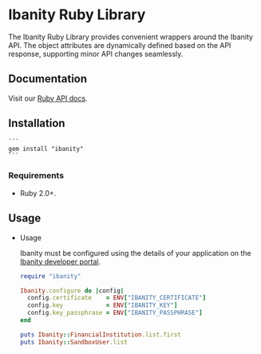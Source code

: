 # Ibanity Ruby Library

The Ibanity Ruby Library provides convenient wrappers around the Ibanity API. The object attributes are dynamically defined based on the API response, supporting minor API changes seamlessly.

## Documentation

Visit our [Ruby API docs](https://documentation.ibanity.com/api/ruby).

## Installation

    ```
    gem install "ibanity"
    ```

### Requirements

* Ruby 2.0+.

## Usage

* Usage

    Ibanity must be configured using the details of your application on the [Ibanity developer portal](https://developer.ibanity.com).

    ```ruby
    require "ibanity"

    Ibanity.configure do |config|
      config.certificate    = ENV["IBANITY_CERTIFICATE"]
      config.key            = ENV["IBANITY_KEY"]
      config.key_passphrase = ENV["IBANITY_PASSPHRASE"]
    end

    puts Ibanity::FinancialInstitution.list.first
    puts Ibanity::SandboxUser.list
    ```
